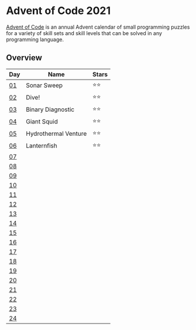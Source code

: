 # Advent of Code 2021

[Advent of Code](http://adventofcode.com/) is an annual Advent calendar of small programming puzzles 
for a variety of skill sets and skill levels that can be solved in any programming language.

## Overview

| Day                                        | Name                 | Stars |
|--------------------------------------------|----------------------|-------|
| [01](https://adventofcode.com/2021/day/1)  | Sonar Sweep          | ⭐⭐    |
| [02](https://adventofcode.com/2021/day/2)  | Dive!                | ⭐⭐    |
| [03](https://adventofcode.com/2021/day/3)  | Binary Diagnostic    | ⭐⭐    |
| [04](https://adventofcode.com/2021/day/4)  | Giant Squid          | ⭐⭐    |
| [05](https://adventofcode.com/2021/day/5)  | Hydrothermal Venture | ⭐⭐    |
| [06](https://adventofcode.com/2021/day/6)  | Lanternfish          | ⭐⭐    |
| [07](https://adventofcode.com/2021/day/7)  |                      |       |
| [08](https://adventofcode.com/2021/day/8)  |                      |       |
| [09](https://adventofcode.com/2021/day/9)  |                      |       |
| [10](https://adventofcode.com/2021/day/10) |                      |       |
| [11](https://adventofcode.com/2021/day/11) |                      |       |
| [12](https://adventofcode.com/2021/day/12) |                      |       |
| [13](https://adventofcode.com/2021/day/13) |                      |       |
| [14](https://adventofcode.com/2021/day/14) |                      |       |
| [15](https://adventofcode.com/2021/day/15) |                      |       |
| [16](https://adventofcode.com/2021/day/16) |                      |       |
| [17](https://adventofcode.com/2021/day/17) |                      |       |
| [18](https://adventofcode.com/2021/day/18) |                      |       |
| [19](https://adventofcode.com/2021/day/19) |                      |       |
| [20](https://adventofcode.com/2021/day/20) |                      |       |
| [21](https://adventofcode.com/2021/day/21) |                      |       |
| [22](https://adventofcode.com/2021/day/22) |                      |       |
| [23](https://adventofcode.com/2021/day/23) |                      |       |
| [24](https://adventofcode.com/2021/day/24) |                      |       |